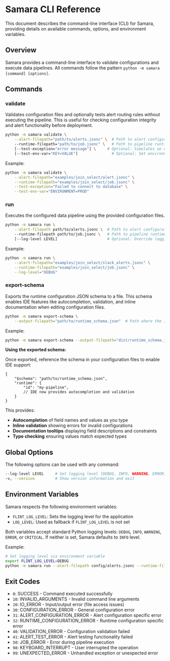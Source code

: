 # Samara CLI Reference

This document describes the command-line interface (CLI) for Samara, providing details on available commands, options, and environment variables.

## Overview

Samara provides a command-line interface to validate configurations and execute data pipelines. All commands follow the pattern `python -m samara [command] [options]`.

## Commands

### validate

Validates configuration files and optionally tests alert routing rules without executing the pipeline. This is useful for checking configuration integrity and alert functionality before deployment.

```bash
python -m samara validate \
    --alert-filepath="path/to/alerts.jsonc" \  # Path to alert configuration file
    --runtime-filepath="path/to/job.jsonc" \   # Path to pipeline runtime configuration
    [--test-exception="error message"] \     # Optional: Simulates an error to test alert routing
    [--test-env-var="KEY=VALUE"]               # Optional: Set environment variables for testing triggers
```

Example:
```bash
python -m samara validate \
    --alert-filepath="examples/join_select/alert.jsonc" \
    --runtime-filepath="examples/join_select/job.jsonc" \
    --test-exception="Failed to connect to database" \
    --test-env-var="ENVIRONMENT=PROD"
```

### run

Executes the configured data pipeline using the provided configuration files.

```bash
python -m samara run \
    --alert-filepath path/to/alerts.jsonc \  # Path to alert configuration file
    --runtime-filepath path/to/job.jsonc \   # Path to pipeline runtime configuration
    [--log-level LEVEL]                      # Optional: Override logging level
```

Example:
```bash
python -m samara run \
    --alert-filepath="examples/join_select/slack_alerts.jsonc" \
    --runtime-filepath="examples/join_select/job.jsonc" \
    --log-level="DEBUG"
```

### export-schema

Exports the runtime configuration JSON schema to a file. This schema enables IDE features like autocompletion, validation, and inline documentation when editing configuration files.

```bash
python -m samara export-schema \
    --output-filepath="path/to/runtime_schema.json"  # Path where the JSON schema will be saved
```

Example:
```bash
python -m samara export-schema --output-filepath="dist/runtime_schema.json"
```

**Using the exported schema:**

Once exported, reference the schema in your configuration files to enable IDE support:

```jsonc
{
    "$schema": "path/to/runtime_schema.json",
    "runtime": {
        "id": "my-pipeline",
        // IDE now provides autocompletion and validation
    }
}
```

This provides:
- **Autocompletion** of field names and values as you type
- **Inline validation** showing errors for invalid configurations
- **Documentation tooltips** displaying field descriptions and constraints
- **Type checking** ensuring values match expected types

## Global Options

The following options can be used with any command:

```bash
--log-level LEVEL     # Set logging level (DEBUG, INFO, WARNING, ERROR, CRITICAL)
-v, --version         # Show version information and exit
```

## Environment Variables

Samara respects the following environment variables:

- `FLINT_LOG_LEVEL`: Sets the logging level for the application
- `LOG_LEVEL`: Used as fallback if `FLINT_LOG_LEVEL` is not set

Both variables accept standard Python logging levels: `DEBUG`, `INFO`, `WARNING`, `ERROR`, or `CRITICAL`. If neither is set, Samara defaults to `INFO` level.

Example:
```bash
# Set logging level via environment variable
export FLINT_LOG_LEVEL=DEBUG
python -m samara run --alert-filepath config/alerts.jsonc --runtime-filepath config/pipeline.jsonc
```

## Exit Codes

- `0`: SUCCESS - Command executed successfully
- `10`: INVALID_ARGUMENTS - Invalid command line arguments
- `20`: IO_ERROR - Input/output error (file access issues)
- `30`: CONFIGURATION_ERROR - General configuration error
- `31`: ALERT_CONFIGURATION_ERROR - Alert configuration specific error
- `32`: RUNTIME_CONFIGURATION_ERROR - Runtime configuration specific error
- `40`: VALIDATION_ERROR - Configuration validation failed
- `41`: ALERT_TEST_ERROR - Alert testing functionality failed
- `50`: JOB_ERROR - Error during pipeline execution
- `98`: KEYBOARD_INTERRUPT - User interrupted the operation
- `99`: UNEXPECTED_ERROR - Unhandled exception or unexpected error